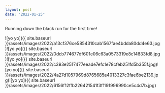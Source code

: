 ```yaml
---
layout: post
date: "2022-01-25"
---
```


Running down the black run for the first time!

![yo yo]({{ site.baseurl }}/assets/images/2022/a13cf376ce5854310cab1567fae4bdda80dd4e63.jpg)![yo yo]({{ site.baseurl }}/assets/images/2022/0dcb774677df601e06c63a0573319e8c14833fd8.jpg)![yo yo]({{ site.baseurl }}/assets/images/2022/c393e2517477eeade7efc1e78cfeb251fd5b355f.jpg)![yo yo]({{ site.baseurl }}/assets/images/2022/4a27d1057969d8765685a4013327c3fae6be2139.jpg)![yo yo]({{ site.baseurl }}/assets/images/2022/6156f12ffb226421541f3ff191996990ce5c4d7b.jpg)

